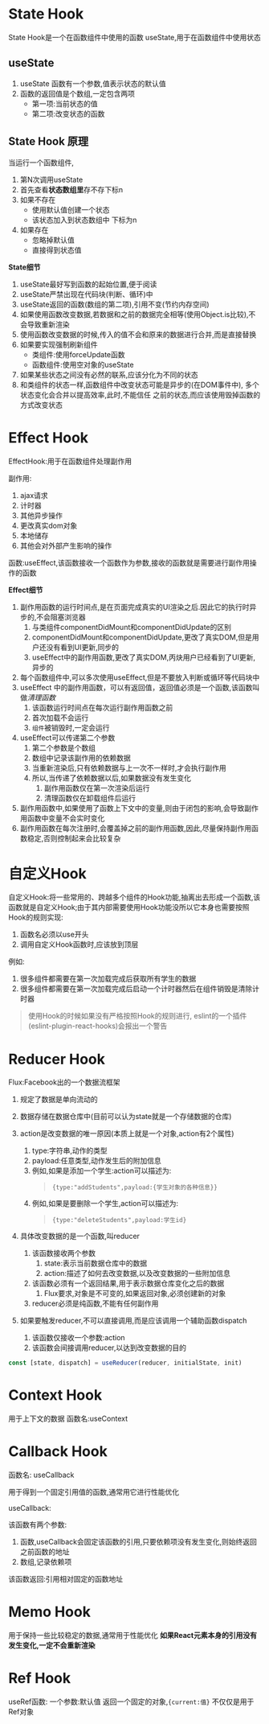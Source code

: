 # State Hook

State Hook是一个在函数组件中使用的函数 useState,用于在函数组件中使用状态

## useState

1. useState 函数有一个参数,值表示状态的默认值
2. 函数的返回值是个数组,一定包含两项
   - 第一项:当前状态的值
   - 第二项:改变状态的函数

## State Hook 原理

当运行一个函数组件,
   1. 第N次调用useState
   2. 首先查看**状态数组里**存不存下标n
   3. 如果不存在 
      - 使用默认值创建一个状态
      - 该状态加入到状态数组中 下标为n
   4. 如果存在
      - 忽略掉默认值
      - 直接得到状态值

**State细节**

1. useState最好写到函数的起始位置,便于阅读
2. useState严禁出现在代码块(判断、循环)中
3. useState返回的函数(数组的第二项),引用不变(节约内存空间)
4. 如果使用函数改变数据,若数据和之前的数据完全相等(使用Object.is比较),不会导致重新渲染
5. 使用函数改变数据的时候,传入的值不会和原来的数据进行合并,而是直接替换
6. 如果要实现强制刷新组件
   - 类组件:使用forceUpdate函数
   - 函数组件:使用空对象的useState
7. 如果某些状态之间没有必然的联系,应该分化为不同的状态
8. 和类组件的状态一样,函数组件中改变状态可能是异步的(在DOM事件中),
   多个状态变化会合并以提高效率,此时,不能信任    之前的状态,而应该使用毁掉函数的方式改变状态

# Effect Hook

EffectHook:用于在函数组件处理副作用

副作用:
1. ajax请求
2. 计时器
3. 其他异步操作
4. 更改真实dom对象
5. 本地储存
6. 其他会对外部产生影响的操作

函数:useEffect,该函数接收一个函数作为参数,接收的函数就是需要进行副作用操作的函数

**Effect细节**

1. 副作用函数的运行时间点,是在页面完成真实的UI渲染之后.因此它的执行时异步的,不会阻塞浏览器
   1. 与类组件componentDidMount和componentDidUpdate的区别
   2. componentDidMount和componentDidUpdate,更改了真实DOM,但是用户还没有看到UI更新,同步的
   3. useEffect中的副作用函数,更改了真实DOM,丙炔用户已经看到了UI更新,异步的
2. 每个函数组件中,可以多次使用useEffect,但是不要放入判断或循环等代码块中
3. useEffect 中的副作用函数，可以有返回值，返回值必须是一个函数,该函数叫做*清理函数*
   1. 该函数运行时间点在每次运行副作用函数之前
   2. 首次加载不会运行
   3. ``组件``被销毁时,一定会运行
4. useEffect可以传递第二个参数
   1. 第二个参数是个数组
   2. 数组中记录该副作用的依赖数据
   3. 当重新渲染后,只有依赖数据与上一次不一样时,才会执行副作用
   4. 所以,当传递了依赖数据以后,如果数据没有发生变化
      1. 副作用函数仅在第一次渲染后运行
      2. 清理函数仅在卸载组件后运行
5. 副作用函数中,如果使用了函数上下文中的变量,则由于闭包的影响,会导致副作用函数中变量不会实时变化
6. 副作用函数在每次注册时,会覆盖掉之前的副作用函数,因此,尽量保持副作用函数稳定,否则控制起来会比较复杂



# 自定义Hook

自定义Hook:将一些常用的、跨越多个组件的Hook功能,抽离出去形成一个函数,该函数就是自定义Hook;由于其内部需要使用Hook功能没所以它本身也需要按照Hook的规则实现:

   1. 函数名必须以use开头
   2. 调用自定义Hook函数时,应该放到顶层

例如:
1. 很多组件都需要在第一次加载完成后获取所有学生的数据
2. 很多组件都需要在第一次加载完成后启动一个计时器然后在组件销毁是清除计时器

> 使用Hook的时候如果没有严格按照Hook的规则进行,
> eslint的一个插件(eslint-plugin-react-hooks)会报出一个警告


# Reducer Hook

Flux:Facebook出的一个数据流框架

1. 规定了数据是单向流动的
2. 数据存储在数据仓库中(目前可以认为state就是一个存储数据的仓库)
3. action是改变数据的唯一原因(本质上就是一个对象,action有2个属性)
   1. type:字符串,动作的类型
   2. payload:任意类型,动作发生后的附加信息
   3. 例如,如果是添加一个学生:action可以描述为:
      > ```{type:"addStudents",payload:{学生对象的各种信息}}```
   4. 例如,如果是要删除一个学生,action可以描述为:
      > ```{type:"deleteStudents",payload:学生id}```

4. 具体改变数据的是一个函数,叫reducer
   1. 该函数接收两个参数
      1. state:表示当前数据仓库中的数据
      2. action:描述了如何去改变数据,以及改变数据的一些附加信息
   2. 该函数必须有一个返回结果,用于表示数据仓库变化之后的数据
      1. Flux要求,对象是不可变的,如果返回对象,必须创建新的对象
   3. reducer必须是纯函数,不能有任何副作用
5. 如果要触发reducer,不可以直接调用,而是应该调用一个辅助函数dispatch
   1. 该函数仅接收一个参数:action
   2. 该函数会间接调用reducer,以达到改变数据的目的

```javascript
const [state, dispatch] = useReducer(reducer, initialState, init)
```

# Context Hook

用于上下文的数据
函数名:useContext

# Callback Hook

函数名: useCallback

用于得到一个固定引用值的函数,通常用它进行性能优化

useCallback:

该函数有两个参数:
1. 函数,useCallback会固定该函数的引用,只要依赖项没有发生变化,则始终返回之前函数的地址
2. 数组,记录依赖项

该函数返回:引用相对固定的函数地址

# Memo Hook

用于保持一些比较稳定的数据,通常用于性能优化
**如果React元素本身的引用没有发生变化,一定不会重新渲染**


# Ref Hook

useRef函数:
一个参数:默认值
返回一个固定的对象,```{current:值}```
不仅仅是用于Ref对象
